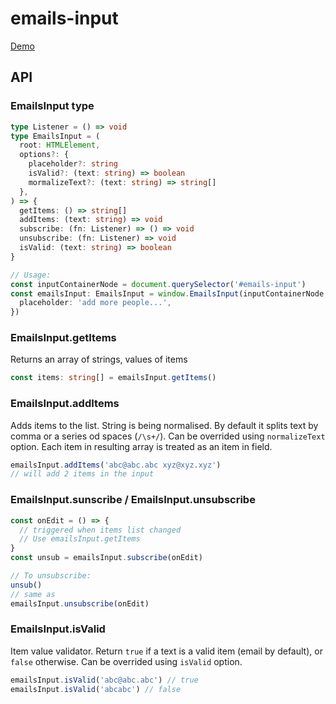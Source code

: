 # emails-input

[Demo](https://kidskilla.github.io/emails-input/)

## API

### EmailsInput type

```ts
type Listener = () => void
type EmailsInput = (
  root: HTMLElement,
  options?: {
    placeholder?: string
    isValid?: (text: string) => boolean
    mormalizeText?: (text: string) => string[]
  },
) => {
  getItems: () => string[]
  addItems: (text: string) => void
  subscribe: (fn: Listener) => () => void
  unsubscribe: (fn: Listener) => void
  isValid: (text: string) => boolean
}

// Usage:
const inputContainerNode = document.querySelector('#emails-input')
const emailsInput: EmailsInput = window.EmailsInput(inputContainerNode, {
  placeholder: 'add more people...',
})
```

### EmailsInput.getItems

Returns an array of strings, values of items

```ts
const items: string[] = emailsInput.getItems()
```

### EmailsInput.addItems

Adds items to the list. String is being normalised. By default it splits text by comma or a series od spaces (`/\s+/`). Can be overrided using `normalizeText` option. Each item in resulting array is treated as an item in field.

```ts
emailsInput.addItems('abc@abc.abc xyz@xyz.xyz')
// will add 2 items in the input
```

### EmailsInput.sunscribe / EmailsInput.unsubscribe

```ts
const onEdit = () => {
  // triggered when items list changed
  // Use emailsInput.getItems
}
const unsub = emailsInput.subscribe(onEdit)

// To unsubscribe:
unsub()
// same as
emailsInput.unsubscribe(onEdit)
```

### EmailsInput.isValid

Item value validator. Return `true` if a text is a valid item (email by default), or `false` otherwise.
Can be overrided using `isValid` option.

```ts
emailsInput.isValid('abc@abc.abc') // true
emailsInput.isValid('abcabc') // false
```
